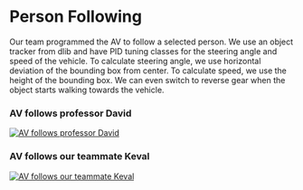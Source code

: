 # Person Following

Our team programmed the AV to follow a selected person. We use an object tracker from dlib and have PID tuning classes for the steering angle and speed of the vehicle. To calculate steering angle, we use horizontal deviation of the bounding box from center. To calculate speed, we use the height of the bounding box. We can even switch to reverse gear when the object starts walking towards the vehicle.

### AV follows professor David
[![AV follows professor David](https://img.youtube.com/vi/vdxw6H9lvCo/0.jpg)](https://www.youtube.com/watch?v=vdxw6H9lvCo)

### AV follows our teammate Keval
[![AV follows our teammate Keval](https://img.youtube.com/vi/yst3WeZ5txY/0.jpg)](https://www.youtube.com/watch?v=yst3WeZ5txY)
